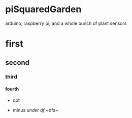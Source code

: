 # piSquaredGarden
arduino, raspberry pi, and a whole bunch of plant sensors
# first
## second
### third
#### fourth
* dot
- minus
_under_
*df*
~dfa~
